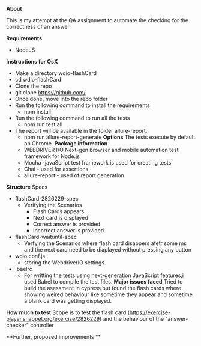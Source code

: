 
**About**

This is my attempt at the QA assignment to automate the checking for the correctness of an answer.

**Requirements**
- NodeJS
  
**Instructions for OsX**
- Make a directory wdio-flashCard
- cd wdio-flashCard
- Clone the repo
- git clone https://github.com/
- Once done, move into the repo folder
- Run the following command to install the requirements
    - npm install
- Run the following command to run all the tests
   - npm run test:all
- The report will be available in the folder allure-report.     
  - npm run allure-report-generate
**Options**
The tests execute by default on Chrome.
**Package information** 
  - WEBDRIVER I/O Next-gen browser and mobile automation test framework for Node.js
  - Mocha -javaScript test framework is used for creating tests
  - Chai - used for assertions
  - allure-report - used of report generation

**Structure**
Specs
  - flashCard-2826229-spec 
    - Verifying the Scenarios 
      - Flash Cards appears
      - Next card is displayed
      - Correct answer is provided
      - Incorrect answer is provided
  - flashCard-waituntil-spec
    - Verfying the Scenarios where flash card disappers afetr some ms and the next card need to be diaplayed without pressing any button
  - wdio.conf.js
    - storing the WebdriverIO settings.
  - .baelrc 
    - For writting the  tests using next-generation JavaScript features,i used Babel to compile the test files.
**Major issues faced**
Tried to build the asessment in cypress but found the flash cards where showing weired behaviour like sometime they appear and sometime a blank card was getting displayed.

**How much to test**
Scope is to test the flash card (https://exercise-player.snappet.org/exercise/2826229) and the behaviour of the "answer-checker" controller 

**Further, proposed improvements
**
